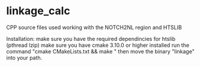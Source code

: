 # linkage_calc
CPP source files used working with the NOTCH2NL region and HTSLIB

Installation:
make sure you have the required dependincies for htslib (pthread lzip)
make sure you have cmake 3.10.0 or higher installed 
run the command "cmake CMakeLists.txt && make "
then move the binary "linkage" into your path.

